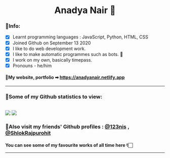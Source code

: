 <h1 align="center">Anadya Nair 🚀</h1>
<!-- <img src="https://raw.githubusercontent.com/AnadyaNair/AnadyaNair/d3938732e8f31dab9e29fe449f5d56c4c8e05568/profilesvg.svg"> -->
<!-- <img src = "https://github.com/AnadyaNair/AnadyaNair/blob/main/github-profile-banner.jpg" alt="loading..."> -->

### 📕Info:

- [x] Learnt programming languages : JavaScript, Python, HTML, CSS
- [x] Joined Github on September 13 2020
- [x] I like to do web development work.
- [x] I like to make automatic programmes such as bots. 🌟
- [x] I work on my own, basically timepass.
- [x] Pronouns - he/him
 
 #### 🔗My website, portfolio ➡ <a href = "https://anadyanair.netlify.app" target="_blank">https://anadyanair.netlify.app</a>
 
<hr>

### 🔢Some of my Github statistics to view: 

<br>
 
<img src = "https://github-readme-stats.vercel.app/api?username=AnadyaNair&&show_icons=true&title_color=ffffff&icon_color=bb2acf&text_color=daf7dc&bg_color=151515">

<img src = "https://img.shields.io/github/followers/AnadyaNair?style=social">
<!-- <img src = "https://img.shields.io/badge/Official%20Anadya%20Nair%20github%20page&color=e29c94?style=flat-square"> -->

### 🍉Also visit my friends' Github profiles : [@123nis](https://github.com/123nis) , [@ShlokRajpurohit](https://github.com/ShlokRajpurohit)
#### You can see some of my favourite works of all time here 👇🏻 <hr>
<!--
**AnadyaNair/AnadyaNair** is a ✨ _special_ ✨ repository because its `README.md` (this file) appears on your GitHub profile.
*/
